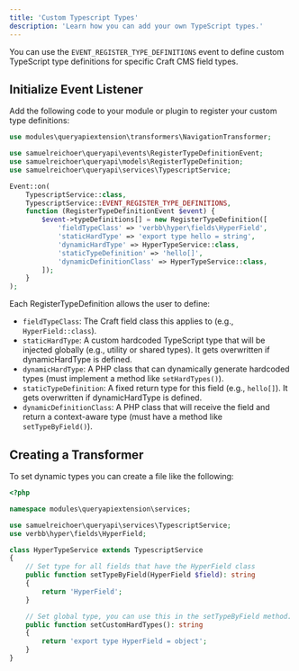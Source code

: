 ```yaml
---
title: 'Custom Typescript Types'
description: 'Learn how you can add your own TypeScript types.'
---
```


You can use the `EVENT_REGISTER_TYPE_DEFINITIONS` event to define custom TypeScript type definitions for specific Craft CMS field types.

## Initialize Event Listener

Add the following code to your module or plugin to register your custom type definitions:

```php [Queryapiextension.php]
use modules\queryapiextension\transformers\NavigationTransformer;

use samuelreichoer\queryapi\events\RegisterTypeDefinitionEvent;
use samuelreichoer\queryapi\models\RegisterTypeDefinition;
use samuelreichoer\queryapi\services\TypescriptService;

Event::on(
    TypescriptService::class,
    TypescriptService::EVENT_REGISTER_TYPE_DEFINITIONS,
    function (RegisterTypeDefinitionEvent $event) {
        $event->typeDefinitions[] = new RegisterTypeDefinition([
            'fieldTypeClass' => 'verbb\hyper\fields\HyperField',
            'staticHardType' => 'export type hello = string',
            'dynamicHardType' => HyperTypeService::class,
            'staticTypeDefinition' => 'hello[]',
            'dynamicDefinitionClass' => HyperTypeService::class,
        ]);
    }
);
```

Each RegisterTypeDefinition allows the user to define:

- `fieldTypeClass`: The Craft field class this applies to (e.g., `HyperField::class`).
- `staticHardType`: A custom hardcoded TypeScript type that will be injected globally (e.g., utility or shared types). It gets overwritten if dynamicHardType is defined.
- `dynamicHardType`: A PHP class that can dynamically generate hardcoded types (must implement a method like `setHardTypes()`).
- `staticTypeDefinition`: A fixed return type for this field (e.g., `hello[]`). It gets overwritten if dynamicHardType is defined.
- `dynamicDefinitionClass`: A PHP class that will receive the field and return a context-aware type (must have a method like `setTypeByField()`).


## Creating a Transformer

To set dynamic types you can create a file like the following:

```php [HyperTypeService.php]
<?php

namespace modules\queryapiextension\services;

use samuelreichoer\queryapi\services\TypescriptService;
use verbb\hyper\fields\HyperField;

class HyperTypeService extends TypescriptService
{
    // Set type for all fields that have the HyperField class
    public function setTypeByField(HyperField $field): string
    {
        return 'HyperField';
    }

    // Set global type, you can use this in the setTypeByField method.
    public function setCustomHardTypes(): string
    {
        return 'export type HyperField = object';
    }
}
```
